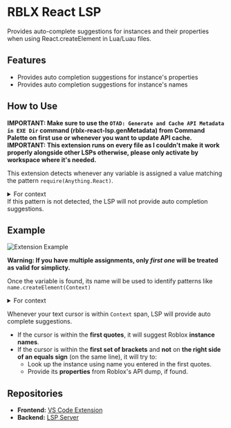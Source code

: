 # RBLX React LSP

Provides auto-complete suggestions for instances and their properties when using React.createElement in Lua/Luau files.

## Features

- Provides auto completion suggestions for instance's properties
- Provides auto completion suggestions for instance's names

## How to Use

**IMPORTANT: Make sure to use the `OTAD: Generate and Cache API Metadata in EXE Dir` command (rblx-react-lsp.genMetadata) from Command Palette on first use or whenever you want to update API cache.**
**IMPORTANT: This extension runs on every file as I couldn't make it work properly alongside other LSPs otherwise, please only activate by workspace where it's needed.**

This extension detects whenever any variable is assigned a value matching the pattern `require(Anything.React)`.
<details>
  <summary>For context</summary>
  `Anything` here could be any string, but must be at least one character.
</details>
If this pattern is not detected, the LSP will not provide auto completion suggestions.

## Example

![Extension Example](https://i.imgur.com/hd4ObAg.gif)

**Warning: If you have multiple assignments, only _first one_ will be treated as valid for simplicty.** 

Once the variable is found, its name will be used to identify patterns like `name.createElement(Context)`
<details>
  <summary>For context</summary>
  `name` here must be equal to variable name.
</details>

Whenever your text cursor is within `Context` span, LSP will provide auto complete suggestions.
* If the cursor is within the **first quotes**, it will suggest Roblox **instance names**.
* If the cursor is within the **first set of brackets** and **not** on **the right side of an equals sign** (on the same line), it will try to:
    * Look up the instance using name you entered in the first quotes.
    * Provide its **properties** from Roblox's API dump, if found.

## Repositories

- **Frontend:** [VS Code Extension](https://github.com/OtadTOAD/RBLX_React_LSP_Extension.git)
- **Backend:** [LSP Server](https://github.com/OtadTOAD/RBLX_React_LSP_Backend.git)
